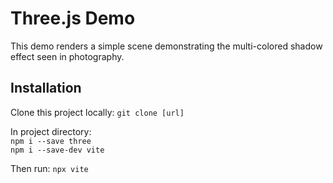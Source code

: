 # Three.js Demo
This demo renders a simple scene demonstrating the multi-colored shadow effect seen in photography. 

## Installation
Clone this project locally: 
`git clone [url]`

In project directory:  
`npm i --save three`  
`npm i --save-dev vite`

Then run:
`npx vite`